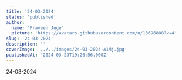 ```yaml
---
title: '24-03-2024'
status: 'published'
author:
  name: 'Praveen Juge'
  picture: 'https://avatars.githubusercontent.com/u/13696888?v=4'
slug: '24-03-2024'
description: ''
coverImage: '../../images/24-03-2024-A1Mj.jpg'
publishedAt: '2024-03-23T19:26:56.000Z'
---
```


24-03-2024